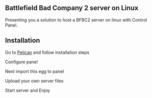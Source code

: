 ## Battlefield Bad Company 2 server on Linux 

Presenting you a solution to host a BFBC2 server on linux with Control Panel.


## Installation
Go to [Pelican](https://pelican.dev) and follow installation steps

Configure panel 

Next import this egg to panel 

Upload your own server files 

Start server and Enjoy 


